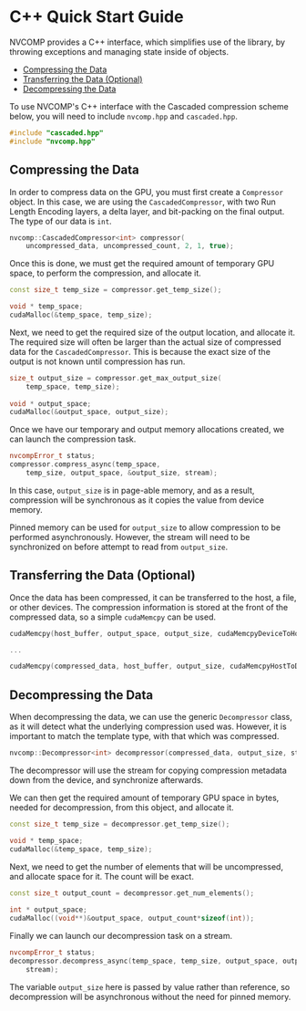 # C++ Quick Start Guide

NVCOMP provides a C++ interface, which simplifies use of the library, by
throwing exceptions and managing state inside of objects. 

* [Compressing the Data](#compressing-the-data)
* [Transferring the Data (Optional)](#transferring-the-data-optional)
* [Decompressing the Data](#decompressing-the-data)

To use NVCOMP's C++ interface with the Cascaded compression scheme below,
you will need to include `nvcomp.hpp` and `cascaded.hpp`.

```C++
#include "cascaded.hpp"
#include "nvcomp.hpp"
```

## Compressing the Data

In order to compress data on the GPU, you must first create a 
`Compressor` object. In this case, we are using the `CascadedCompressor`, with
two Run Length Encoding layers, a delta layer, and bit-packing on the final
output. The type of our data is `int`.

```c++
nvcomp::CascadedCompressor<int> compressor(
    uncompressed_data, uncompressed_count, 2, 1, true);
```

Once this is done, we must get the required amount of temporary GPU space, to
perform the compression, and allocate it.

```c++
const size_t temp_size = compressor.get_temp_size();

void * temp_space;
cudaMalloc(&temp_space, temp_size);
```

Next, we need to get the required size of the output location, and allocate it.
The required size will often be larger than the actual size of compressed data
for the `CascadedCompressor`. This is because the exact size of the output is
not known until compression has run.

```c++
size_t output_size = compressor.get_max_output_size(
    temp_space, temp_size);
    
void * output_space;
cudaMalloc(&output_space, output_size);
```

Once we have our temporary and output memory allocations created, we can launch
the compression task.

```c++
nvcompError_t status;
compressor.compress_async(temp_space,
    temp_size, output_space, &output_size, stream);
```

In this case, `output_size` is in page-able memory, and as a
result, compression will be synchronous as it copies the value 
from device memory.

Pinned memory can be used for `output_size` to allow compression
to be performed asynchronously. However, the stream will need to be
synchronized on before attempt to read from `output_size`.

## Transferring the Data (Optional)

Once the data has been compressed, it can be transferred to the host, a file,
or other devices. The compression information is stored at the front of the
compressed data, so a simple `cudaMemcpy` can be used.

```c++
cudaMemcpy(host_buffer, output_space, output_size, cudaMemcpyDeviceToHost);

...

cudaMemcpy(compressed_data, host_buffer, output_size, cudaMemcpyHostToDevice);
```


## Decompressing the Data

When decompressing the data, we can use the generic `Decompressor` class, as it
will detect what the underlying compression used was. However, it is important
to match the template type, with that which was compressed.

```c++
nvcomp::Decompressor<int> decompressor(compressed_data, output_size, stream);
```

The decompressor will use the stream for copying compression metadata down from
the device, and synchronize afterwards.

We can then get the required amount of temporary GPU space in bytes, needed for
decompression, from this object, and allocate it.

```c++
const size_t temp_size = decompressor.get_temp_size();

void * temp_space;
cudaMalloc(&temp_space, temp_size);
```

Next, we need to get the number of elements that will be uncompressed, and
allocate space for it. The count will be exact.

```c++
const size_t output_count = decompressor.get_num_elements();
    
int * output_space;
cudaMalloc((void**)&output_space, output_count*sizeof(int));
```

Finally we can launch our decompression task on a stream.

```c++
nvcompError_t status;
decompressor.decompress_async(temp_space, temp_size, output_space, output_count, 
    stream);
```

The variable `output_size` here is passed by value rather than reference, so
decompression will be asynchronous without the need for pinned memory.